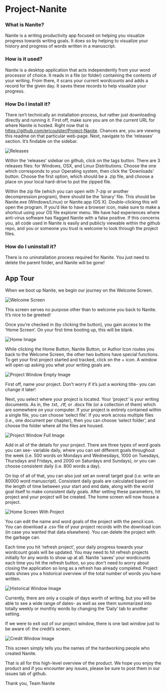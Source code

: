 # Project-Nanite

### What is Nanite?

Nanite is a writing productivity app focused on helping you visualize progress towards writing goals. It does so by helping to visualize your history and progress of words written in a manuscript. 


### How is it used?

Nanite is a desktop application that acts independently from your word processor of choice. It reads in a file (or folder) containing the contents of your writing. From there, it scans your current wordcounts and adds a record for the given day. It saves these records to help visualize your progress.


### How Do I install it?

There isn’t technically an installation process, but rather just downloading directly and running it. 
First off, make sure you are on the current URL for where Nanite is hosted. Right now that is https://github.com/ericoulster/Project-Nanite. Chances are, you are viewing this readme on that particular web-page.
Next, navigate to the ‘releases’ section. It’s findable on the sidebar.

![Releases](/documentation_pictures/Releases.PNG)

Within the ‘releases’ sidebar on github, click on the tags button. There are 3 releases files: for Windows, OSX, and Linux Distributions. Choose the one which corresponds to your Operating system, then click the ‘Downloads’ button.
Choose the first option, which should be a .zip file, and choose a place on your local hard-drive to put the zipped file.

Within the zip file (which you can open with 7-zip or another decompression program), there should be the ‘binary’ file. This should be Nanite.exe (Windows/Linux) or Nanite.app (OS X). Double-clicking this will open the program.
If you’d like to have a browser icon, make sure to make a shortcut using your OS file explorer menu.
We have had experiences where anti-virus software has flagged Nanite with a false positive. If this concerns you, all code used in Nanite is easily and publicly viewable within the github repo, and you or someone you trust is welcome to look through the project files.

### How do I uninstall it?
There is no uninstallation process required for Nanite. You just need to delete the parent folder, and Nanite will be gone!


## App Tour
When we boot up Nanite, we begin our journey on the Welcome Screen. 

![Welcome Screen](/documentation_pictures/Welcome_Screen.PNG)

This screen serves no purpose other than to welcome you back to Nanite. It’s nice to be greeted!

Once you’re checked in (by clicking the button), you gain access to the ‘Home Screen’. On your first time booting up, this will be blank.

![Home Image](/documentation_pictures/Home_Screen.PNG)

While clicking the Home Button, Nanite Button, or Author Icon routes you back to the Welcome Screen, the other two buttons have special functions.
To get your first project started and tracked, click on the + icon.
A window will open up asking you what your writing goals are.

![Project Window Empty Image](/documentation_pictures/Word_Screen.PNG)

First off, name your project. Don’t worry if it’s just a working title- you can change it later!

Next, you select where your project is located.
Your ‘project’ is your writing documents. As in, the .txt, .rtf, or .docx file (or a collection of them) which are somewhere on your computer.
If your project is entirely contained within a single file, you can choose ‘select file’. If you work across multiple files (i.e., one document per chapter), then you can choose ‘select folder’, and choose the folder where all the files are housed.

![Project Window Full Image](/documentation_pictures/Add_Project.PNG)

Add in all of the details for your project. There are three types of word goals you can see- variable daily, where you can set different goals throughout the week (i.e. 500 words on Mondays and Wednesdays, 1000 on Tuesdays, Thursdays and Fridays, and 2000 on Saturdays and Sundays), or you can choose consistent daily (i.e. 800 words a day).

On top of all of that, you can also just set an overall target goal (i.e. write an 80000 word manuscript). Consistent daily goals are calculated based on the length of time between your start and end date, along with the world goal itself to make consistent daily goals.
After setting these parameters, hit project and your project will be created.
The home screen will now house a project.

![Home Screen With Project](/documentation_pictures/Home_Screen_Project.PNG)

You can edit the name and word goals of the project with the pencil icon. You can download a .csv file of your project records with the download icon (in case you wanted that data elsewhere). You can delete the project with the garbage can.

Each time you hit ‘refresh project’, your daily progress towards your wordcount goals will be updated. You may need to hit refresh projects initially for any words to show up at all. Nanite 'saves' your wordcounts each time you hit the refresh button, so you don't need to worry about closing the application so long as a refresh has already completed.
Project stats shows you a historical overview of the total number of words you have written.

![Historical Window Image](/documentation_pictures/Project_Screen.PNG)

Currently, there are only a couple of days worth of writing, but you will be able to see a wide range of dates- as well as see them summarized into totally weekly or monthly words by changing the ‘Daily’ tab to another setting.

If we were to exit out of our project window, there is one last window just to be aware of: the credit’s screen.

![Credit Window Image](/documentation_pictures/Credit_Screen.PNG)

This screen simply tells you the names of the hardworking people who created Nanite.

That is all for this high-level overview of the product. We hope you enjoy the product and if you encounter any issues, please be sure to post them in our issues tab of github.

Thank you,
Team Nanite
